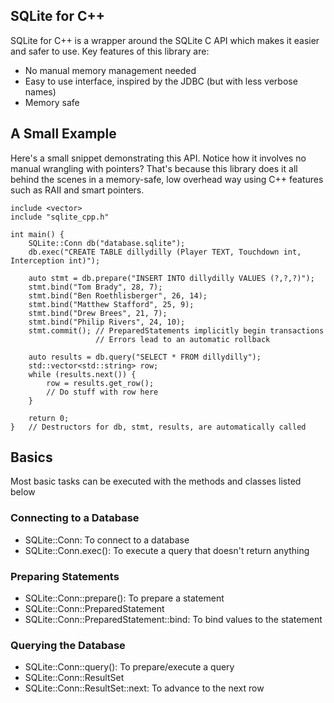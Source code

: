 ## SQLite for C++

SQLite for C++ is a wrapper around the SQLite C API which makes it easier and safer to use.
Key features of this library are:

 * No manual memory management needed
 * Easy to use interface, inspired by the JDBC (but with less verbose names)
 * Memory safe

## A Small Example
Here's a small snippet demonstrating this API. Notice how it involves no manual 
wrangling with pointers? That's because this library does it all behind the scenes
in a memory-safe, low overhead way using C++ features such as RAII and smart pointers.

```
include <vector>
include "sqlite_cpp.h"

int main() {
    SQLite::Conn db("database.sqlite");
    db.exec("CREATE TABLE dillydilly (Player TEXT, Touchdown int, Interception int)");

    auto stmt = db.prepare("INSERT INTO dillydilly VALUES (?,?,?)");
    stmt.bind("Tom Brady", 28, 7);
    stmt.bind("Ben Roethlisberger", 26, 14);
    stmt.bind("Matthew Stafford", 25, 9);
    stmt.bind("Drew Brees", 21, 7);
    stmt.bind("Philip Rivers", 24, 10);
    stmt.commit(); // PreparedStatements implicitly begin transactions
                   // Errors lead to an automatic rollback

    auto results = db.query("SELECT * FROM dillydilly");
    std::vector<std::string> row;
    while (results.next()) {
        row = results.get_row();
        // Do stuff with row here
    }

    return 0;
}   // Destructors for db, stmt, results, are automatically called
```
 
## Basics
Most basic tasks can be executed with the methods and classes listed below

### Connecting to a Database
 * SQLite::Conn: To connect to a database
 * SQLite::Conn.exec(): To execute a query that doesn't return anything
 
### Preparing Statements
 * SQLite::Conn::prepare(): To prepare a statement
 * SQLite::Conn::PreparedStatement
 * SQLite::Conn::PreparedStatement::bind: To bind values to the statement
 
### Querying the Database
 * SQLite::Conn::query(): To prepare/execute a query
 * SQLite::Conn::ResultSet
 * SQLite::Conn::ResultSet::next: To advance to the next row